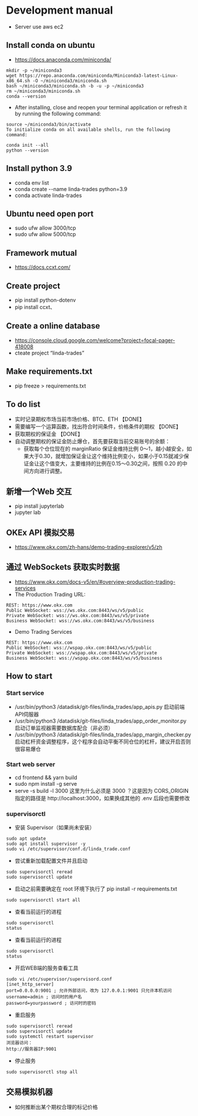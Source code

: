 # Development manual
* Server use aws ec2

## Install conda on ubuntu
* https://docs.anaconda.com/miniconda/
```
mkdir -p ~/miniconda3
wget https://repo.anaconda.com/miniconda/Miniconda3-latest-Linux-x86_64.sh -O ~/miniconda3/miniconda.sh
bash ~/miniconda3/miniconda.sh -b -u -p ~/miniconda3
rm ~/miniconda3/miniconda.sh
conda --version

```
* After installing, close and reopen your terminal application or refresh it by running the following command:
```
source ~/miniconda3/bin/activate
To initialize conda on all available shells, run the following command:

conda init --all
python --version
```

## Install python 3.9
* conda env list
* conda create --name linda-trades python=3.9
* conda activate linda-trades

## Ubuntu need open  port
* sudo ufw allow 3000/tcp
* sudo ufw allow 5000/tcp

## Framework mutual
* https://docs.ccxt.com/

## Create project 
* pip install python-dotenv
* pip install ccxt、

## Create a online database
* https://console.cloud.google.com/welcome?project=focal-pager-418008
* cteate project “linda-trades”

## Make requirements.txt
* pip freeze > requirements.txt

## To do list
* 实时记录期权市场当前市场价格、BTC、ETH 【DONE】
* 需要编写一个运算函数，找出符合时间条件，价格条件的期权 【DONE】
* 获取期权的保证金 【DONE】
* 自动调整期权的保证金防止爆仓，首先要获取当前交易账号的余额：
    - 获取每个仓位现在的 marginRatio 保证金维持比例 0～1，越小越安全，如果大于0.30，就增加保证金让这个维持比例变小，如果小于0.15就减少保证金让这个值变大，主要维持的比例在0.15～0.30之间，按照 0.20 的中间方向进行调整。

## 新增一个Web 交互
* pip install jupyterlab
* jupyter lab

## OKEx API 模拟交易
* https://www.okx.com/zh-hans/demo-trading-explorer/v5/zh

## 通过 WebSockets 获取实时数据
* https://www.okx.com/docs-v5/en/#overview-production-trading-services
* The Production Trading URL:
```
REST: https://www.okx.com
Public WebSocket: wss://ws.okx.com:8443/ws/v5/public
Private WebSocket: wss://ws.okx.com:8443/ws/v5/private
Business WebSocket: wss://ws.okx.com:8443/ws/v5/business
```

* Demo Trading Services
```
REST: https://www.okx.com
Public WebSocket: wss://wspap.okx.com:8443/ws/v5/public
Private WebSocket: wss://wspap.okx.com:8443/ws/v5/private
Business WebSocket: wss://wspap.okx.com:8443/ws/v5/business
```

## How to start 

### Start service
* /usr/bin/python3 /datadisk/git-files/linda_trades/app_apis.py 启动前端API伺服器
* /usr/bin/python3 /datadisk/git-files/linda_trades/app_order_monitor.py 启动订单监视器需要数据库配合（非必须）
* /usr/bin/python3 /datadisk/git-files/linda_trades/app_margin_checker.py 启动杠杆资金调整程序，这个程序会自动平衡不同仓位的杠杆，建议开启否则很容易爆仓


### Start web server
* cd frontend && yarn build
* sudo npm install -g serve
* serve -s build -l 3000 这里为什么必须是 3000 ？这是因为 CORS_ORIGIN 指定的路径是 http://localhost:3000，如果换成其他的 .env 后段也需要修改

### supervisorctl
* 安装 Supervisor（如果尚未安装）
```
sudo apt update 
sudo apt install supervisor -y
sudo vi /etc/supervisor/conf.d/linda_trade.conf 
````
* 尝试重新加载配置文件并且启动
```
sudo supervisorctl reread 
sudo supervisorctl update 
```
* 启动之前需要确定在 root 环境下执行了 pip install -r requirements.txt
```
sudo supervisorctl start all
```
* 查看当前运行的进程
```
sudo supervisorctl
status
```

* 查看当前运行的进程
```
sudo supervisorctl
status
```

* 开启WEB端的服务查看工具
```
sudo vi /etc/supervisor/supervisord.conf
[inet_http_server] 
port=0.0.0.0:9001 ; 允许外部访问，改为 127.0.0.1:9001 只允许本机访问 
username=admin ; 访问时的用户名 
password=yourpassword ; 访问时的密码
```

* 重启服务
```
sudo supervisorctl reread
sudo supervisorctl update
sudo systemctl restart supervisor
浏览器访问：
http://服务器IP:9001
```

* 停止服务
```
sudo supervisorctl stop all
```

## 交易模拟机器
* 如何推断出某个期权合理的标记价格

